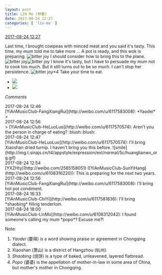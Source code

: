 ```yaml
---
layout: post
title: LIN Mo (林墨)
date: 2017-08-24 12:27
categories: [ 'lin-mo' ]
---
```


<div class="weibo-info">
  <a href="http://weibo.com/6108312042/Fiz3rwg0c">2017-08-24 12:27</a>
</div>

Last time, I brought cowpeas with minced meat and you said it's tasty. This time, my mum told me to take more … A pot is ready, and this wok is preparing. ![bitter joy](http://img.t.sinajs.cn/t4/appstyle/expression/ext/normal/2c/moren_yunbei_org.png) I should consider how to bring this to the plane. ![bitter joy](http://img.t.sinajs.cn/t4/appstyle/expression/ext/normal/2c/moren_yunbei_org.png)![bitter joy](http://img.t.sinajs.cn/t4/appstyle/expression/ext/normal/2c/moren_yunbei_org.png) I know it's tasty, but I have to persuade my mum not to cook too much. But it still turns out to be so much. I can't stop her persistence. ![bitter joy](http://img.t.sinajs.cn/t4/appstyle/expression/ext/normal/2c/moren_yunbei_org.png)×4 Take your time to eat.

<!-- more -->

<ul class="weibo-pic-list-1">
  <li class="weibo-pic">
    <a href="http://wx1.sinaimg.cn/mw690/006FnQZYly1fiup4agpruj32c0340u0x.jpg"><img src="//wx1.sinaimg.cn/thumb150/006FnQZYly1fiup4agpruj32c0340u0x.jpg" /></a>
  </li>
  <li class="weibo-pic">
    <a href="http://wx4.sinaimg.cn/mw690/006FnQZYly1fiup4fztnnj33402c04qq.jpg"><img src="//wx4.sinaimg.cn/thumb150/006FnQZYly1fiup4fztnnj33402c04qq.jpg" /></a>
  </li>
</ul>

*Comments*

<div class="weibo-info">2017-08-24 12:46</div>
[YiAnMusicClub-FangXiangRui](http://weibo.com/u/6117583008): *Yaodei*
> <div class="weibo-info">2017-08-24 12:56</div>
> [YiAnMusicClub-HeLuoLuo](http://weibo.com/u/6117570574): Aren't you the person in charge of eating? :blush::blush:

<div class="weibo-info">2017-08-24 12:47</div>
[YiAnMusicClub-HeLuoLuo](http://weibo.com/u/6117570574): I'll bring Xiaoshan dried turnip. I haven't bring you this before. ![smile](http://img.t.sinajs.cn/t4/appstyle/expression/ext/normal/5c/huanglianwx_org.gif)

<div class="weibo-info">2017-08-24 12:54</div>
[YXZHty](http://weibo.com/2565158051) ([YiAnMusicClub-SunYiHang](http://weibo.com/u/6108316220)): This is preparing for the next two years.

<div class="weibo-info">2017-08-24 12:56</div>
[YiAnMusicClub-FangXiangRui](http://weibo.com/u/6117583008): I'll bring hot pot condiment.

<div class="weibo-info">2017-08-24 16:33</div>
[YiAnMusicClub-ChiYi](http://weibo.com/u/6117581836): I'll bring *shaobing* filling tenderloin.

<div class="weibo-info">2017-08-24 18:00</div>
[YiAnMusicClub-LinMo](http://weibo.com/u/6108312042): I found someone's calling my mum *popo*? Excuse me?!

Note:
1. *Yaodei* (要得) is a word showing praise or agreement in Chongqing dialect.
1. Xiaoshan (萧山) is a district of Hangzhou (杭州).
1. *Shaobing* (烧饼) is a type of baked, unleavened, layered flatbread.
1. *Popo* (婆婆) is the appellation of mother-in-law in some area of China, but mother's mother in Chongqing.
